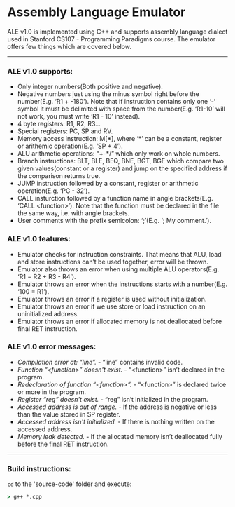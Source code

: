 # Assembly Language Emulator

ALE v1.0 is implemented using C++ and supports assembly language dialect used in Stanford CS107 - Programming Paradigms course.
The emulator offers few things which are covered below.

----

### ALE v1.0 supports:
* Only integer numbers(Both positive and negative).
* Negative numbers just using the minus symbol right before the number(E.g. ‘R1 + -180’). Note that if instruction contains only one ‘-‘ symbol it must be delimited with space from the number(E.g. ‘R1-10’ will not work, you must write ‘R1 - 10’ instead).
* 4 byte registers: R1, R2, R3...
* Special registers: PC, SP and RV.
* Memory access instruction: M[\*], where ‘\*’ can be a constant, register or arithemic operation(E.g. ‘SP + 4’).
* ALU arithmetic operations: “+-*/” which only work on whole numbers.
* Branch instructions: BLT, BLE, BEQ, BNE, BGT, BGE which compare two given values(constant or a register) and jump on the specified address if the comparison returns true.
* JUMP instruction followed by a constant, register or arithmetic operation(E.g. ‘PC - 32’).
* CALL insturction followed by a function name in angle brackets(E.g. ‘CALL \<function\>’). Note that the function must be declared in the file the same way, i.e. with angle brackets.
* User comments with the prefix semicolon: ‘;’(E.g. ‘; My comment.’).

### ALE v1.0 features:
* Emulator checks for instruction constraints. That means that ALU, load and store instructions can’t be 
used together, error will be thrown.
* Emulator also throws an error when using multiple ALU operators(E.g. ‘R1 = R2 + R3 - R4’).
* Emulator throws an error when the instructions starts with a number(E.g. ‘100 = R1’).
* Emulator throws an error if a register is used without initialization.
* Emulator throws an error if we use store or load instruction on an uninitialized address.
* Emulator throws an error if allocated memory is not deallocated before final RET instruction.

### ALE v1.0 error messages:
* *Compilation error at: “line”.* - “line” contains invalid code.
* *Function “\<function\>” doesn't exist.* - “\<function\>” isn’t declared in the program.
* *Redeclaration of function “\<function\>”.* - “\<function\>” is declared twice or more in the program.
* *Register “reg” doesn't exist.* - “reg” isn’t initialized in the program.
* *Accessed address is out of range.* - If the address is negative or less than the value stored in SP register.
* *Accessed address isn't initialized.* - If there is nothing written on the accessed address.
* *Memory leak detected.* - If the allocated memory isn’t deallocated fully before the final RET instruction.

----

### Build instructions:
`cd` to the 'source-code' folder and execute:
```cmd
> g++ *.cpp
```
